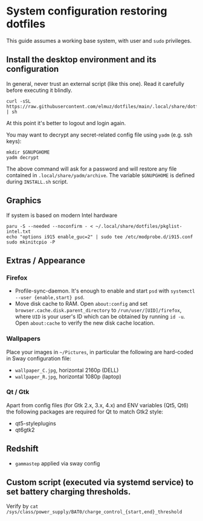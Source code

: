 # System configuration restoring dotfiles

This guide assumes a working base system, with user and `sudo` privileges.

## Install the desktop environment and its configuration

In general, never trust an external script (like this one). Read it carefully before executing
it blindly.

```shell
curl -sSL https://raw.githubusercontent.com/elmuz/dotfiles/main/.local/share/dotfiles/INSTALL.sh | sh
```
At this point it's better to logout and login again.

You may want to decrypt any secret-related config file using `yadm` (e.g. ssh keys):
```shell
mkdir $GNUPGHOME
yadm decrypt
```
The above command will ask for a password and will restore any file contained in `.local/share/yadm/archive`.
The variable `$GNUPGHOME` is defined during `INSTALL.sh` script.

## Graphics
If system is based on modern Intel hardware
```commandline
paru -S --needed --noconfirm - < ~/.local/share/dotfiles/pkglist-intel.txt
echo "options i915 enable_guc=2" | sudo tee /etc/modprobe.d/i915.conf
sudo mkinitcpio -P
```

## Extras / Appearance

### Firefox
- Profile-sync-daemon.  It's enough to enable and start `psd` with `systemctl --user {enable,start} psd`.
- Move disk cache to RAM. Open `about:config` and set `browser.cache.disk.parent_directory` to `/run/user/[UID]/firefox`,
  where `UID` is your user's ID which can be obtained by running `id -u`. Open `about:cache` to verify the new disk cache
  location. 

### Wallpapers
Place your images in `~/Pictures`, in particular the following are hard-coded in Sway configuration file:
- `wallpaper_C.jpg`, horizontal 2160p (DELL)
- `wallpaper_R.jpg`, horizontal 1080p (laptop)

### Qt / Gtk
Apart from config files (for Gtk 2.x, 3.x, 4.x) and ENV variables (Qt5, Qt6)
the following packages are required for Qt to match Gtk2 style:
- qt5-styleplugins
- qt6gtk2

## Redshift
- `gammastep` applied via sway config

## Custom script (executed via systemd service) to set battery charging thresholds.
Verify by `cat /sys/class/power_supply/BAT0/charge_control_{start,end}_threshold`

